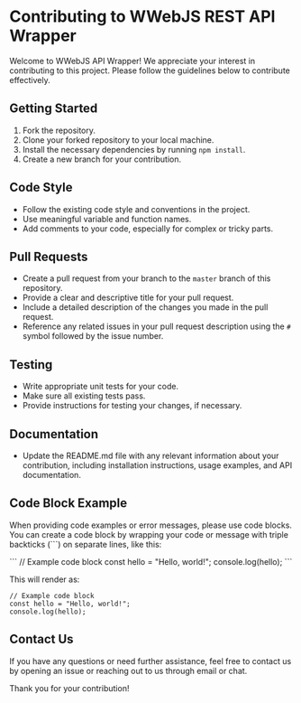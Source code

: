 # Contributing to WWebJS REST API Wrapper

Welcome to WWebJS API Wrapper! We appreciate your interest in contributing to this project. Please follow the guidelines below to contribute effectively.

## Getting Started

1. Fork the repository.
2. Clone your forked repository to your local machine.
3. Install the necessary dependencies by running `npm install`.
4. Create a new branch for your contribution.

## Code Style

- Follow the existing code style and conventions in the project.
- Use meaningful variable and function names.
- Add comments to your code, especially for complex or tricky parts.

## Pull Requests

- Create a pull request from your branch to the `master` branch of this repository.
- Provide a clear and descriptive title for your pull request.
- Include a detailed description of the changes you made in the pull request.
- Reference any related issues in your pull request description using the `#` symbol followed by the issue number.

## Testing

- Write appropriate unit tests for your code.
- Make sure all existing tests pass.
- Provide instructions for testing your changes, if necessary.

## Documentation

- Update the README.md file with any relevant information about your contribution, including installation instructions, usage examples, and API documentation.

## Code Block Example

When providing code examples or error messages, please use code blocks. You can create a code block by wrapping your code or message with triple backticks (\```) on separate lines, like this:

\```
// Example code block
const hello = "Hello, world!";
console.log(hello);
\```

This will render as:

```
// Example code block
const hello = "Hello, world!";
console.log(hello);
```

## Contact Us

If you have any questions or need further assistance, feel free to contact us by opening an issue or reaching out to us through email or chat.

Thank you for your contribution!
